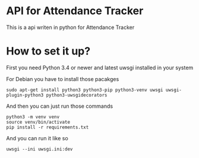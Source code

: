 # API for Attendance Tracker

This is a api writen in python for Attendance Tracker

# How to set it up?
First you need Python 3.4 or newer and latest uwsgi installed in your system

For Debian you have to install those pacakges
    
    sudo apt-get install python3 python3-pip python3-venv uwsgi uwsgi-plugin-python3 python3-uwsgidecorators

And then you can just run those commands

    python3 -m venv venv
    source venv/bin/activate
    pip install -r requirements.txt

And you can run it like so
    
    uwsgi --ini uwsgi.ini:dev
